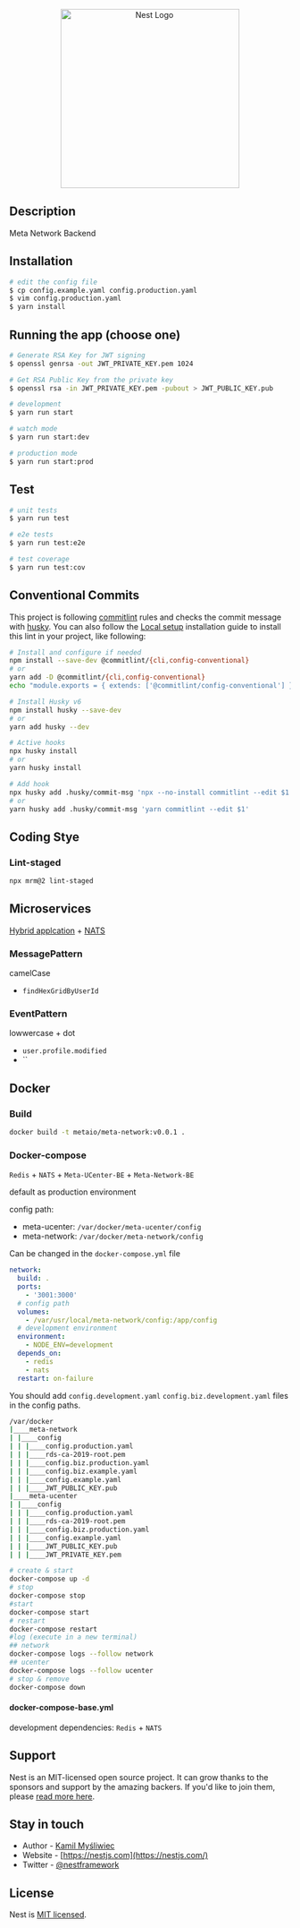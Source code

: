 <p align="center">
  <a href="http://nestjs.com/" target="blank"><img src="https://nestjs.com/img/logo_text.svg" width="320" alt="Nest Logo" /></a>
</p>

## Description

Meta Network Backend

## Installation

```bash
# edit the config file
$ cp config.example.yaml config.production.yaml
$ vim config.production.yaml
$ yarn install
```

## Running the app (choose one)

```bash
# Generate RSA Key for JWT signing
$ openssl genrsa -out JWT_PRIVATE_KEY.pem 1024

# Get RSA Public Key from the private key
$ openssl rsa -in JWT_PRIVATE_KEY.pem -pubout > JWT_PUBLIC_KEY.pub

# development
$ yarn run start

# watch mode
$ yarn run start:dev

# production mode
$ yarn run start:prod
```

## Test

```bash
# unit tests
$ yarn run test

# e2e tests
$ yarn run test:e2e

# test coverage
$ yarn run test:cov
```

## Conventional Commits

This project is following [commitlint](https://github.com/conventional-changelog/commitlint) rules and checks the commit message with [husky](https://typicode.github.io/husky/#/?id=features). You can also follow the [Local setup](https://commitlint.js.org/#/guides-local-setup) installation guide to install this lint in your project, like following:

```bash
# Install and configure if needed
npm install --save-dev @commitlint/{cli,config-conventional}
# or
yarn add -D @commitlint/{cli,config-conventional}
echo "module.exports = { extends: ['@commitlint/config-conventional'] };" > commitlint.config.js

# Install Husky v6
npm install husky --save-dev
# or
yarn add husky --dev

# Active hooks
npx husky install
# or
yarn husky install

# Add hook
npx husky add .husky/commit-msg 'npx --no-install commitlint --edit $1'
# or
yarn husky add .husky/commit-msg 'yarn commitlint --edit $1'
```

## Coding Stye

### Lint-staged

```bash
npx mrm@2 lint-staged
```

## Microservices

[Hybrid applcation](https://docs.nestjs.com/faq/hybrid-application#hybrid-application) + [NATS](https://docs.nestjs.com/microservices/nats)

### MessagePattern

camelCase

- `findHexGridByUserId`

### EventPattern

lowwercase + dot

- `user.profile.modified`
- ``

## Docker

### Build

```bash
docker build -t metaio/meta-network:v0.0.1 .
```

### Docker-compose

`Redis` + `NATS` + `Meta-UCenter-BE` + `Meta-Network-BE`

default as production environment

config path:

- meta-ucenter: `/var/docker/meta-ucenter/config`
- meta-network: `/var/docker/meta-network/config`

Can be changed in the `docker-compose.yml` file

```yaml
network:
  build: .
  ports:
    - '3001:3000'
  # config path
  volumes:
    - /var/usr/local/meta-network/config:/app/config
  # development environment
  environment:
    - NODE_ENV=development
  depends_on:
    - redis
    - nats
  restart: on-failure
```

You should add `config.development.yaml` `config.biz.development.yaml` files in the config paths.

```bash
/var/docker
|____meta-network
| |____config
| | |____config.production.yaml
| | |____rds-ca-2019-root.pem
| | |____config.biz.production.yaml
| | |____config.biz.example.yaml
| | |____config.example.yaml
| | |____JWT_PUBLIC_KEY.pub
|____meta-ucenter
| |____config
| | |____config.production.yaml
| | |____rds-ca-2019-root.pem
| | |____config.biz.production.yaml
| | |____config.example.yaml
| | |____JWT_PUBLIC_KEY.pub
| | |____JWT_PRIVATE_KEY.pem
```

```bash
# create & start
docker-compose up -d
# stop
docker-compose stop
#start
docker-compose start
# restart
docker-compose restart
#log (execute in a new terminal)
## network
docker-compose logs --follow network
## ucenter
docker-compose logs --follow ucenter
# stop & remove
docker-compose down
```

#### docker-compose-base.yml

development dependencies:
`Redis` + `NATS`

## Support

Nest is an MIT-licensed open source project. It can grow thanks to the sponsors and support by the amazing backers. If you'd like to join them, please [read more here](https://docs.nestjs.com/support).

## Stay in touch

- Author - [Kamil Myśliwiec](https://kamilmysliwiec.com)
- Website - [https://nestjs.com](https://nestjs.com/)
- Twitter - [@nestframework](https://twitter.com/nestframework)

## License

Nest is [MIT licensed](LICENSE).
